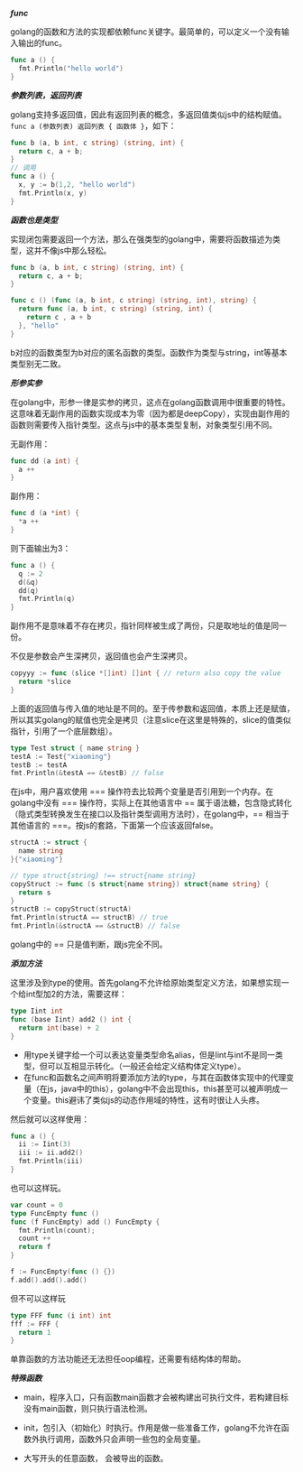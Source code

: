 ***func***

golang的函数和方法的实现都依赖func关键字。最简单的，可以定义一个没有输入输出的func。

```go
func a () {
  fmt.Println("hello world")
}
```

***参数列表，返回列表***

golang支持多返回值，因此有返回列表的概念，多返回值类似js中的结构赋值。`func a (参数列表) 返回列表 { 函数体 }`，如下：

```go
func b (a, b int, c string) (string, int) {
  return c, a + b;
}
// 调用
func a () {
  x, y := b(1,2, "hello world")
  fmt.Println(x, y)
}
```


***函数也是类型***

实现闭包需要返回一个方法，那么在强类型的golang中，需要将函数描述为类型，这并不像js中那么轻松。

```go
func b (a, b int, c string) (string, int) {
  return c, a + b;
}

func c () (func (a, b int, c string) (string, int), string) {
  return func (a, b int, c string) (string, int) {
    return c , a + b
  }, "hello"
}
```

b对应的函数类型为b对应的匿名函数的类型。函数作为类型与string，int等基本类型别无二致。


***形参实参***

在golang中，形参一律是实参的拷贝，这点在golang函数调用中很重要的特性。这意味着无副作用的函数实现成本为零（因为都是deepCopy），实现由副作用的函数则需要传入指针类型。这点与js中的基本类型复制，对象类型引用不同。

无副作用：
```go
func dd (a int) {
  a ++
}
```
副作用：
```go
func d (a *int) {
  *a ++
}
```
则下面输出为3：
```go
func a () {
  q := 2
  d(&q)
  dd(q)
  fmt.Println(q)
}
```

副作用不是意味着不存在拷贝，指针同样被生成了两份，只是取地址的值是同一份。

不仅是参数会产生深拷贝，返回值也会产生深拷贝。

```go
copyyy := func (slice *[]int) []int { // return also copy the value
  return *slice
}
```
上面的返回值与传入值的地址是不同的。至于传参数和返回值，本质上还是赋值，所以其实golang的赋值也完全是拷贝（注意slice在这里是特殊的，slice的值类似指针，引用了一个底层数组）。

```go
type Test struct { name string }
testA := Test{"xiaoming"}
testB := testA
fmt.Println(&testA == &testB) // false
```

在js中，用户喜欢使用 === 操作符去比较两个变量是否引用到一个内存。在golang中没有 === 操作符，实际上在其他语言中 == 属于语法糖，包含隐式转化（隐式类型转换发生在接口以及指针类型调用方法时），在golang中，== 相当于其他语言的 ===。按js的套路，下面第一个应该返回false。

```go
structA := struct {
  name string
}{"xiaoming"}

// type struct{string} !== struct{name string}
copyStruct := func (s struct{name string}) struct{name string} {
  return s
}
structB := copyStruct(structA)
fmt.Println(structA == structB) // true
fmt.Println(&structA == &structB) // false
```

golang中的 == 只是值判断，跟js完全不同。


***添加方法***

这里涉及到type的使用。首先golang不允许给原始类型定义方法，如果想实现一个给int型加2的方法，需要这样：

```go
type Iint int
func (base Iint) add2 () int {
  return int(base) + 2
}
```

- 用type关键字给一个可以表达变量类型命名alias，但是Iint与int不是同一类型，但可以互相显示转化。（一般还会给定义结构体定义type）。
- 在func和函数名之间声明将要添加方法的type，与其在函数体实现中的代理变量（在js，java中的this），golang中不会出现this，this甚至可以被声明成一个变量。this避讳了类似js的动态作用域的特性，这有时很让人头疼。


然后就可以这样使用：

```go
func a () {
  ii := Iint(3)
  iii := ii.add2()
  fmt.Println(iii)
}
```

也可以这样玩。

```go
var count = 0
type FuncEmpty func ()
func (f FuncEmpty) add () FuncEmpty {
  fmt.Println(count);
  count ++
  return f
}
```

```go
f := FuncEmpty(func () {})
f.add().add().add()
```

但不可以这样玩

```go
type FFF func (i int) int
fff := FFF {
  return 1
}
```

单靠函数的方法功能还无法担任oop编程，还需要有结构体的帮助。

***特殊函数***

- main，程序入口，只有函数main函数才会被构建出可执行文件，若构建目标没有main函数，则只执行语法检测。

- init，包引入（初始化）时执行。作用是做一些准备工作，golang不允许在函数外执行调用，函数外只会声明一些包的全局变量。

- 大写开头的任意函数， 会被导出的函数。